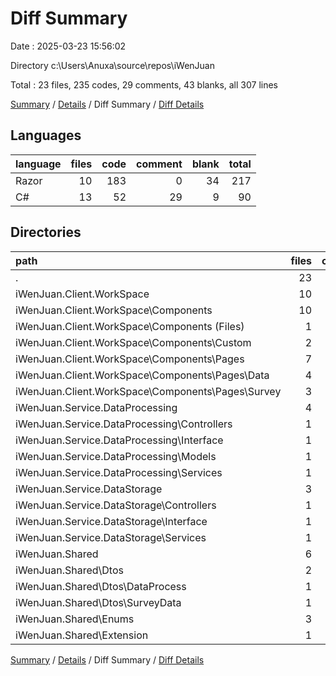 # Diff Summary

Date : 2025-03-23 15:56:02

Directory c:\\Users\\Anuxa\\source\\repos\\iWenJuan

Total : 23 files,  235 codes, 29 comments, 43 blanks, all 307 lines

[Summary](results.md) / [Details](details.md) / Diff Summary / [Diff Details](diff-details.md)

## Languages
| language | files | code | comment | blank | total |
| :--- | ---: | ---: | ---: | ---: | ---: |
| Razor | 10 | 183 | 0 | 34 | 217 |
| C# | 13 | 52 | 29 | 9 | 90 |

## Directories
| path | files | code | comment | blank | total |
| :--- | ---: | ---: | ---: | ---: | ---: |
| . | 23 | 235 | 29 | 43 | 307 |
| iWenJuan.Client.WorkSpace | 10 | 183 | 0 | 34 | 217 |
| iWenJuan.Client.WorkSpace\\Components | 10 | 183 | 0 | 34 | 217 |
| iWenJuan.Client.WorkSpace\\Components (Files) | 1 | 2 | 0 | 1 | 3 |
| iWenJuan.Client.WorkSpace\\Components\\Custom | 2 | 0 | 0 | 0 | 0 |
| iWenJuan.Client.WorkSpace\\Components\\Pages | 7 | 181 | 0 | 33 | 214 |
| iWenJuan.Client.WorkSpace\\Components\\Pages\\Data | 4 | 172 | 0 | 33 | 205 |
| iWenJuan.Client.WorkSpace\\Components\\Pages\\Survey | 3 | 9 | 0 | 0 | 9 |
| iWenJuan.Service.DataProcessing | 4 | -6 | 0 | -2 | -8 |
| iWenJuan.Service.DataProcessing\\Controllers | 1 | -1 | 0 | 0 | -1 |
| iWenJuan.Service.DataProcessing\\Interface | 1 | 0 | 0 | 1 | 1 |
| iWenJuan.Service.DataProcessing\\Models | 1 | -9 | 0 | -3 | -12 |
| iWenJuan.Service.DataProcessing\\Services | 1 | 4 | 0 | 0 | 4 |
| iWenJuan.Service.DataStorage | 3 | 34 | 29 | 4 | 67 |
| iWenJuan.Service.DataStorage\\Controllers | 1 | 12 | 14 | 1 | 27 |
| iWenJuan.Service.DataStorage\\Interface | 1 | 3 | 6 | 2 | 11 |
| iWenJuan.Service.DataStorage\\Services | 1 | 19 | 9 | 1 | 29 |
| iWenJuan.Shared | 6 | 24 | 0 | 7 | 31 |
| iWenJuan.Shared\\Dtos | 2 | 20 | 0 | 7 | 27 |
| iWenJuan.Shared\\Dtos\\DataProcess | 1 | 9 | 0 | 3 | 12 |
| iWenJuan.Shared\\Dtos\\SurveyData | 1 | 11 | 0 | 4 | 15 |
| iWenJuan.Shared\\Enums | 3 | 11 | 0 | 1 | 12 |
| iWenJuan.Shared\\Extension | 1 | -7 | 0 | -1 | -8 |

[Summary](results.md) / [Details](details.md) / Diff Summary / [Diff Details](diff-details.md)